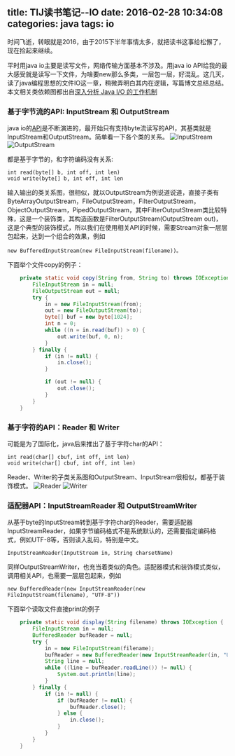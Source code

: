 title: TIJ读书笔记--IO
date: 2016-02-28 10:34:08
categories: java
tags: io
---

时间飞逝，转眼就是2016，由于2015下半年事情太多，就把读书这事给松懈了，现在捡起来继续。

平时用java io主要是读写文件，网络传输方面基本不涉及。用java io API给我的最大感受就是读写一下文件，为啥要new那么多类，一层包一层，好混乱。这几天，读了java编程思想的文件IO这一章，稍微弄明白其内在逻辑，写篇博文总结总结。本文相关类依赖图都出自[深入分析 Java I/O 的工作机制](https://www.ibm.com/developerworks/cn/java/j-lo-javaio/)

### 基于字节流的API: InputStream 和 OutputStream
java io的[API][api-overview]是不断演进的，最开始只有支持byte流读写的API，其基类就是InputStream和OutputStream。简单看一下各个类的关系。
![InputStream][uml-inputstream]
![OutputStream][uml-outputstream]

都是基于字节的，和字符编码没有关系:
```
int read(byte[] b, int off, int len)
void write(byte[] b, int off, int len
```
输入输出的类关系图，很相似，就以OutputStream为例说道说道，直接子类有ByteArrayOutputStream，FileOutputStream，FilterOutputStream，ObjectOutputStream，PipedOutputStream，其中FilterOutputStream类比较特殊，这是一个装饰类，其构造函数是FilterOutputStream(OutputStream out)，这是个典型的装饰模式，所以我们在使用相关API的时候，需要Stream对象一层层包起来，达到一个组合的效果，例如
```
new BufferedInputStream(new FileInputStream(filename))。
```

下面举个文件copy的例子：
```java
    private static void copy(String from, String to) throws IOException {
        FileInputStream in = null;
        FileOutputStream out = null;
        try {
            in = new FileInputStream(from);
            out = new FileOutputStream(to);
            byte[] buf = new byte[1024];
            int n = 0;
            while ((n = in.read(buf)) > 0) {
                out.write(buf, 0, n);
            }
        } finally {
            if (in != null) {
                in.close();
            }

            if (out != null) {
                out.close();
            }
        }
    }
```

### 基于字符的API：Reader 和 Writer
可能是为了国际化，java后来推出了基于字符char的API：
```
int read(char[] cbuf, int off, int len)
void write(char[] cbuf, int off, int len)
```
Reader、Writer的子类关系图和OutputStream、InputStream很相似，都基于装饰模式。
![Reader][uml-reader]
![Writer][uml-writer]

### 适配器API：InputStreamReader 和 OutputStreamWriter
从基于byte的InputStream转到基于字符char的Reader，需要适配器InputStreamReader，如果字节编码格式不是系统默认的，还需要指定编码格式，例如UTF-8等，否则读入乱码，特别是中文。
```
InputStreamReader(InputStream in, String charsetName)
```
同样OutputStreamWriter，也充当着类似的角色。适配器模式和装饰模式类似，调用相关API，也需要一层层包起来，例如 
```
new BufferedReader(new InputStreamReader(new FileInputStream(filename), "UTF-8"))
```

下面举个读取文件直接print的例子
```java
    private static void display(String filename) throws IOException {
        FileInputStream in = null;
        BufferedReader bufReader = null;
        try {
            in = new FileInputStream(filename);
            bufReader = new BufferedReader(new InputStreamReader(in, "UTF-8"));
            String line = null;
            while ((line = bufReader.readLine()) != null) {
                System.out.println(line);
            }
        } finally {
            if (in != null) {
                if (bufReader != null) {
                    bufReader.close();
                } else {
                    in.close();
                }
            }
        }
    }
```

[api-overview]: https://docs.oracle.com/javase/7/docs/api/java/io/package-summary.html
[uml-inputstream]: https://www.ibm.com/developerworks/cn/java/j-lo-javaio/image002.png
[uml-outputstream]: https://www.ibm.com/developerworks/cn/java/j-lo-javaio/image004.png
[uml-reader]: https://www.ibm.com/developerworks/cn/java/j-lo-javaio/image008.png
[uml-writer]: https://www.ibm.com/developerworks/cn/java/j-lo-javaio/image006.png